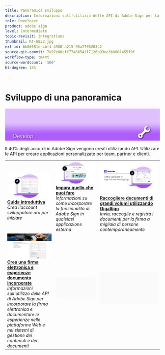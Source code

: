 ```yaml
---
title: Panoramica sviluppo
description: Informazioni sull'utilizzo delle API di Adobe Sign per la creazione di applicazioni personalizzate per team, partner e clienti
role: Developer
product: adobe sign
level: Intermediate
topic-revisit: Integrations
thumbnail: KT-6852.jpg
exl-id: 6b86081e-cbf4-4988-a215-95a770620342
source-git-commit: 7a97e60cff77466541f7126b93ee3b8607455f9f
workflow-type: tm+mt
source-wordcount: '160'
ht-degree: 15%

---
```


# Sviluppo di una panoramica

![Firma immagine di sviluppo](../assets/Hero-Develop.png)

Il 40% degli accordi in Adobe Sign vengono creati utilizzando API. Utilizzare le API per creare applicazioni personalizzate per team, partner e clienti.

<table style="table-layout:fixed">
<tr>
  <td>
    <a href="https://www.adobe.io/apis/documentcloud/sign.html" target="_blank">
      <img alt="Inizia" src="../assets/Develop_Getting-Started.png" />
    </a>
    <div>
    <a href="https://www.adobe.io/apis/documentcloud/sign.html" target="_blank"><strong>Guida introduttiva</strong></a>
    </div>
    <em>Crea l'account sviluppatore ora per iniziare</em>
    <br>
  </td>
  <td>
    <a href="https://www.adobe.io/apis/documentcloud/sign/docs.html" target="_blank">
      <img alt="Informazioni" src="../assets/Develop_Learn.png" />
    </a>
    <div>
    <a href="https://www.adobe.io/apis/documentcloud/sign/docs.html" target="_blank"><strong>Impara quello che puoi fare</strong></a>
    </div>
    <em>Informazioni su come incorporare la funzionalità di Adobe Sign in qualsiasi applicazione esterna</em>
    <br>
  </td>  
  <td>
    <a href="gigasign.md">
      <img alt="Raccogliere documenti di grandi volumi utilizzando GigaSign" src="../assets/gigasign.jpg" />
    </a>
    <div>
    <a href="gigasign.md"><strong>Raccogliere documenti di grandi volumi utilizzando GigaSign</strong></a>
    </div>
    <em>Invia, raccoglie e registra i documenti per la firma a migliaia di persone contemporaneamente</em>
    <br>
  </td>
</tr>
<tr>
  <td>
    <a href="embeddedesignature.md">
      <img alt="Crea una firma elettronica e esperienze documento incorporate" src="assets/embeddedesignature/EmbedPart1_thumb.png" />
    </a>
    <div>
    <a href="embeddedesignature.md"><strong>Crea una firma elettronica e esperienze documento incorporate</strong></a>
    </div>
    <em>Informazioni sull'utilizzo delle API di Adobe Sign per incorporare la firma elettronica e documentare le esperienze nelle piattaforme Web e nei sistemi di gestione dei contenuti e dei documenti</em>
    <br>
  </td>
  <td>
    <img alt="Spaziatore" src="../assets/Grayspacer.png" />
    <div>
    <br>
  </td>
  <td>
    <img alt="Spaziatore" src="../assets/Grayspacer.png" />
    <div>
    <br>
  </td>
</tr>
</table>
